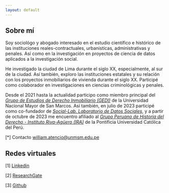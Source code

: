 ```yaml
---
layout: default
---
```


## Sobre mí

Soy sociológo y abogado interesado en el estudio científico e histórico de las instituciones reales-contractuales, urbanistícas, administrativas y penales. Así como en la investigación en proyectos de ciencia de datos aplicados a la investigación social. 

He investigado la ciudad de Lima durante el siglo XX, especialmente, al sur de la ciudad. Así también, exploro las instituciones estatales y su relación con los proyectos inmobiliarios de vivienda durante el siglo XX. Participé como colaborador en investigaciones en ciencias criminológicas y penales. 

Desde el 2021 hasta la actualidad participo como miembro principal del *[Grupo de Estudios de Derecho Inmobiliario (GEDI)](https://www.facebook.com/GEDI.SanMarcos)* de la Universidad Nacional Mayor de San Marcos. Así también, en julio de 2023 participé como co-fundador de *[Social-Lab. Laboratorio de Datos Sociales](https://www.facebook.com/people/Social-Lab/100092960187270/)*, y a partir de octubre de 2023 me encuentro afiliado al *[Grupo Peruano de Historia del Derecho - Instituto Riva-Agüero (IRA)](https://ira.pucp.edu.pe/grupo-de-investigacion/grupo-peruano-de-historia-del-derecho/)* de la Pontificia Universidad Católica del Perú. 

[*] Contacto william.atencio@unmsm.edu.pe

## Redes virtuales
[1] [Linkedin](https://www.linkedin.com/in/william-atencio-becerra/)

[2] [ResearchGate](https://www.researchgate.net/profile/William-Atencio-Becerra/research)

[3] [Github](https://github.com/actio1680)



